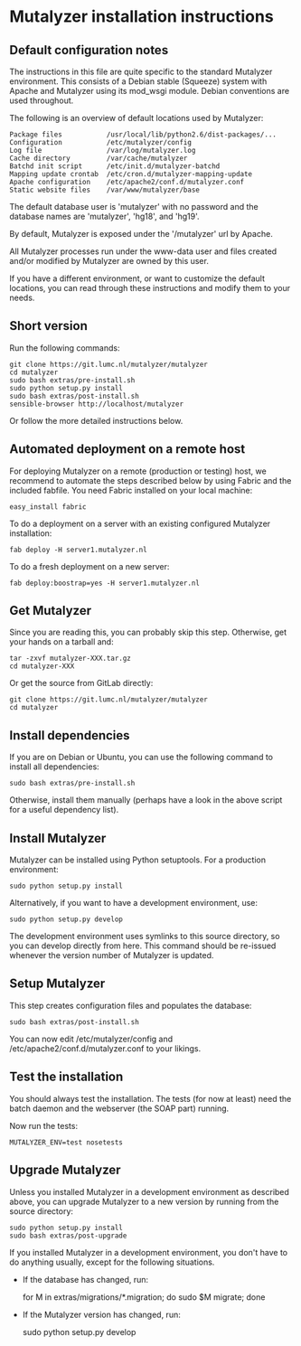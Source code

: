 Mutalyzer installation instructions
===================================


Default configuration notes
---------------------------

The instructions in this file are quite specific to the standard Mutalyzer
environment. This consists of a Debian stable (Squeeze) system with Apache
and Mutalyzer using its mod_wsgi module. Debian conventions are used
throughout.

The following is an overview of default locations used by Mutalyzer:

    Package files           /usr/local/lib/python2.6/dist-packages/...
    Configuration           /etc/mutalyzer/config
    Log file                /var/log/mutalyzer.log
    Cache directory         /var/cache/mutalyzer
    Batchd init script      /etc/init.d/mutalyzer-batchd
    Mapping update crontab  /etc/cron.d/mutalyzer-mapping-update
    Apache configuration    /etc/apache2/conf.d/mutalyzer.conf
    Static website files    /var/www/mutalyzer/base

The default database user is 'mutalyzer' with no password and the database
names are 'mutalyzer', 'hg18', and 'hg19'.

By default, Mutalyzer is exposed under the '/mutalyzer' url by Apache.

All Mutalyzer processes run under the www-data user and files created and/or
modified by Mutalyzer are owned by this user.

If you have a different environment, or want to customize the default
locations, you can read through these instructions and modify them to your
needs.


Short version
-------------

Run the following commands:

    git clone https://git.lumc.nl/mutalyzer/mutalyzer
    cd mutalyzer
    sudo bash extras/pre-install.sh
    sudo python setup.py install
    sudo bash extras/post-install.sh
    sensible-browser http://localhost/mutalyzer

Or follow the more detailed instructions below.


Automated deployment on a remote host
-------------------------------------

For deploying Mutalyzer on a remote (production or testing) host, we recommend
to automate the steps described below by using Fabric and the included
fabfile. You need Fabric installed on your local machine:

    easy_install fabric

To do a deployment on a server with an existing configured Mutalyzer
installation:

    fab deploy -H server1.mutalyzer.nl

To do a fresh deployment on a new server:

    fab deploy:boostrap=yes -H server1.mutalyzer.nl


Get Mutalyzer
-------------

Since you are reading this, you can probably skip this step. Otherwise, get
your hands on a tarball and:

    tar -zxvf mutalyzer-XXX.tar.gz
    cd mutalyzer-XXX

Or get the source from GitLab directly:

    git clone https://git.lumc.nl/mutalyzer/mutalyzer
    cd mutalyzer


Install dependencies
--------------------

If you are on Debian or Ubuntu, you can use the following command to install
all dependencies:

    sudo bash extras/pre-install.sh

Otherwise, install them manually (perhaps have a look in the above script for
a useful dependency list).


Install Mutalyzer
-----------------

Mutalyzer can be installed using Python setuptools. For a production
environment:

    sudo python setup.py install

Alternatively, if you want to have a development environment, use:

    sudo python setup.py develop

The development environment uses symlinks to this source directory, so you can
develop directly from here. This command should be re-issued whenever the
version number of Mutalyzer is updated.


Setup Mutalyzer
---------------

This step creates configuration files and populates the database:

    sudo bash extras/post-install.sh

You can now edit /etc/mutalyzer/config and /etc/apache2/conf.d/mutalyzer.conf
to your likings.


Test the installation
---------------------

You should always test the installation. The tests (for now at least) need
the batch daemon and the webserver (the SOAP part) running.

Now run the tests:

    MUTALYZER_ENV=test nosetests


Upgrade Mutalyzer
-----------------

Unless you installed Mutalyzer in a development environment as described
above, you can upgrade Mutalyzer to a new version by running from the source
directory:

    sudo python setup.py install
    sudo bash extras/post-upgrade

If you installed Mutalyzer in a development environment, you don't have to
do anything usually, except for the following situations.

* If the database has changed, run:

    for M in extras/migrations/*.migration; do sudo $M migrate; done

* If the Mutalyzer version has changed, run:

    sudo python setup.py develop
